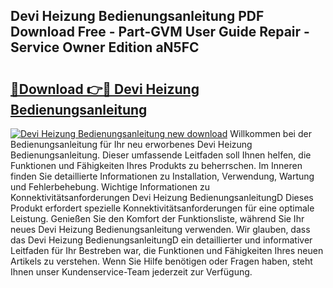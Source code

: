## Devi Heizung Bedienungsanleitung PDF Download Free - Part-GVM User Guide Repair - Service Owner Edition aN5FC

# <h2><a href="http://df2ulaj.blite.top/?on=Devi+Heizung+Bedienungsanleitung">🔗Download 👉🔴 Devi Heizung Bedienungsanleitung</a></h2>

[![Devi Heizung Bedienungsanleitung new download](https://i.imgur.com/lujVjoI.png)](http://df2ulaj.blite.top/?on=Devi+Heizung+Bedienungsanleitung)
Willkommen bei der Bedienungsanleitung für Ihr neu erworbenes Devi Heizung Bedienungsanleitung. Dieser umfassende Leitfaden soll Ihnen helfen, die Funktionen und Fähigkeiten Ihres Produkts zu beherrschen. Im Inneren finden Sie detaillierte Informationen zu Installation, Verwendung, Wartung und Fehlerbehebung. Wichtige Informationen zu Konnektivitätsanforderungen Devi Heizung BedienungsanleitungD Dieses Produkt erfordert spezielle Konnektivitätsanforderungen für eine optimale Leistung. Genießen Sie den Komfort der Funktionsliste, während Sie Ihr neues Devi Heizung Bedienungsanleitung verwenden. Wir glauben, dass das Devi Heizung BedienungsanleitungD ein detaillierter und informativer Leitfaden für Ihr Bestreben war, die Funktionen und Fähigkeiten Ihres neuen Artikels zu verstehen. Wenn Sie Hilfe benötigen oder Fragen haben, steht Ihnen unser Kundenservice-Team jederzeit zur Verfügung.
